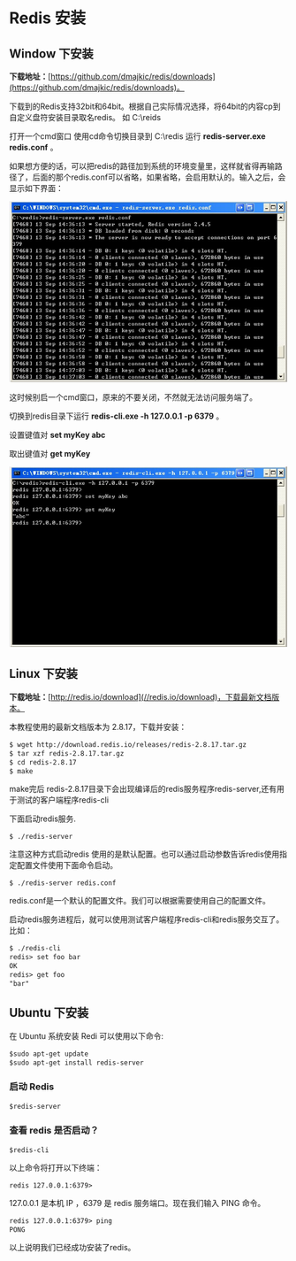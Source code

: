 # Redis 安装

## Window 下安装

**下载地址：**[https://github.com/dmajkic/redis/downloads](https://github.com/dmajkic/redis/downloads)。

下载到的Redis支持32bit和64bit。根据自己实际情况选择，将64bit的内容cp到自定义盘符安装目录取名redis。 如 C:\reids

打开一个cmd窗口 使用cd命令切换目录到 C:\redis 运行 **redis-server.exe redis.conf** 。

如果想方便的话，可以把redis的路径加到系统的环境变量里，这样就省得再输路径了，后面的那个redis.conf可以省略，如果省略，会启用默认的。输入之后，会显示如下界面：

![Redis 安装](../img/redis-win.jpg)

这时候别启一个cmd窗口，原来的不要关闭，不然就无法访问服务端了。

切换到redis目录下运行 **redis-cli.exe -h 127.0.0.1 -p 6379** 。

设置键值对 **set myKey abc**

取出键值对 **get myKey**

![Redis 安装](../img/redis-win2.jpg)

## Linux 下安装

**下载地址：**[http://redis.io/download](//redis.io/download)，下载最新文档版本。

本教程使用的最新文档版本为 2.8.17，下载并安装：

```
$ wget http://download.redis.io/releases/redis-2.8.17.tar.gz
$ tar xzf redis-2.8.17.tar.gz
$ cd redis-2.8.17
$ make

```

make完后 redis-2.8.17目录下会出现编译后的redis服务程序redis-server,还有用于测试的客户端程序redis-cli

下面启动redis服务.

```
$ ./redis-server

```

注意这种方式启动redis 使用的是默认配置。也可以通过启动参数告诉redis使用指定配置文件使用下面命令启动。

```
$ ./redis-server redis.conf

```

redis.conf是一个默认的配置文件。我们可以根据需要使用自己的配置文件。

启动redis服务进程后，就可以使用测试客户端程序redis-cli和redis服务交互了。 比如：

```
$ ./redis-cli
redis> set foo bar
OK
redis> get foo
"bar"

```

## Ubuntu 下安装

在 Ubuntu 系统安装 Redi 可以使用以下命令:

```
$sudo apt-get update
$sudo apt-get install redis-server

```

### 启动 Redis

```
$redis-server

```

### 查看 redis 是否启动？

```
$redis-cli

```

以上命令将打开以下终端：

```
redis 127.0.0.1:6379>

```

127.0.0.1 是本机 IP ，6379 是 redis 服务端口。现在我们输入 PING 命令。

```
redis 127.0.0.1:6379> ping
PONG

```

以上说明我们已经成功安装了redis。

